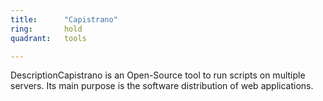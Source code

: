 ```yaml
---
title:      "Capistrano"
ring:       hold
quadrant:   tools

---
```


DescriptionCapistrano is an Open-Source tool to run scripts on multiple servers. Its main purpose is the software distribution of web applications.
